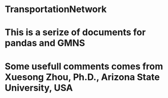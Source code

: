 # TransportationNetwork
# This is a serize of documents for pandas and GMNS
# Some usefull comments comes from Xuesong Zhou, Ph.D., Arizona State University, USA

